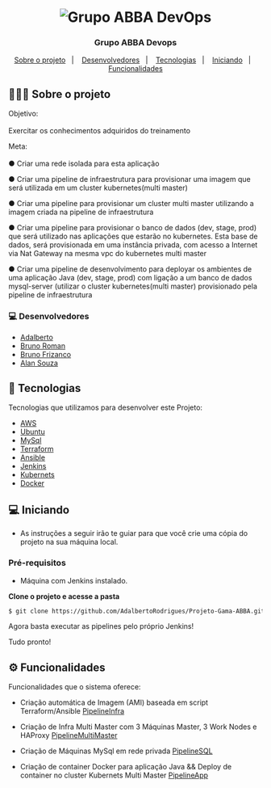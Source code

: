 <h1 align="center">
<img src="https://drive.google.com/file/d/1howKIw5drkQfgwgHmAJy8IMADuMggC2i/view?usp=sharing" title="Grupo ABBA DevOps" />
</h1>

<h3 align="center">
  Grupo ABBA Devops
</h3>

<p align="center">
  <a href="#sobre o projeto">Sobre o projeto</a>&nbsp;&nbsp;&nbsp;|&nbsp;&nbsp;&nbsp;
  <a href="#Desenvolvedores">Desenvolvedores</a>&nbsp;&nbsp;&nbsp;|&nbsp;&nbsp;&nbsp;
  <a href="#tecnologias">Tecnologias</a>&nbsp;&nbsp;&nbsp;|&nbsp;&nbsp;&nbsp;
  <a href="#iniciando">Iniciando</a>&nbsp;&nbsp;&nbsp;|&nbsp;&nbsp;&nbsp;
  <a href="#funcionalidades">Funcionalidades</a>
</p>

## 👨🏻‍💻 Sobre o projeto

<p>Objetivo:<BR><BR>
Exercitar os conhecimentos adquiridos do treinamento

Meta:<br><BR>
●	Criar uma rede isolada para esta aplicação

●	Criar uma pipeline de infraestrutura para provisionar uma imagem que será utilizada em um cluster kubernetes(multi master)

●	Criar uma pipeline para provisionar um cluster multi master utilizando a imagem criada na pipeline de infraestrutura 

●	Criar uma pipeline para provisionar o banco de dados (dev, stage, prod) que será utilizado nas aplicações que estarão no kubernetes. Esta base de dados, será provisionada em uma instância privada, com acesso a Internet via Nat Gateway na mesma vpc do kubernetes multi master 

●	Criar uma pipeline de desenvolvimento para deployar os ambientes de uma aplicação Java (dev, stage, prod) com ligação a um banco de dados mysql-server (utilizar o cluster kubernetes(multi master) provisionado pela pipeline de infraestrutura 
</br>

### 💻 Desenvolvedores
- [Adalberto](https://www.linkedin.com/in/adalberto-r-t-jr)
- [Bruno Roman](https://www.linkedin.com/in/bruno-roman%C2%AE-291bb371/)
- [Bruno Frizanco]()
- [Alan Souza](https://www.linkedin.com/in/alan-souza-a1694016a/)

## 🚀 Tecnologias

Tecnologias que utilizamos para desenvolver este Projeto:

- [AWS](https://aws.amazon.com/)
- [Ubuntu](https://ubuntu.com/)
- [MySql](https://www.mysql.com/)
- [Terraform](https://www.terraform.io/)
- [Ansible](https://www.ansible.com/)
- [Jenkins](https://www.jenkins.io/)
- [Kubernets](https://kubernetes.io/)
- [Docker](https://www.docker.com/)

## 💻 Iniciando

- As instruções a seguir irão te guiar para que você crie uma cópia do projeto na sua máquina local.

### Pré-requisitos

- Máquina com Jenkins instalado.

**Clone o projeto e acesse a pasta**

```bash
$ git clone https://github.com/AdalbertoRodrigues/Projeto-Gama-ABBA.git
```

Agora basta executar as pipelines pelo próprio Jenkins!
  
Tudo pronto! 


## ⚙️ Funcionalidades
Funcionalidades que o sistema oferece:
  
  
- Criação automática de Imagem (AMI) baseada em script Terraform/Ansible
  [PipelineInfra](http://15.229.15.123:8080/job/PipelineInfra/)
  
  
  
- Criação de Infra Multi Master com 3 Máquinas Master, 3 Work Nodes e HAProxy
  [PipelineMultiMaster](http://15.229.15.123:8080/job/PipelineMultiMaster/)
  
  
  
  
- Criação de Máquinas MySql em rede privada
  [PipelineSQL](http://15.229.15.123:8080/job/PipelineSQL/)
  
  
  
  
- Criação de container Docker para aplicação Java && Deploy de container no cluster Kubernets Multi Master
  [PipelineApp](http://15.229.15.123:8080/job/PipelineApp/)
